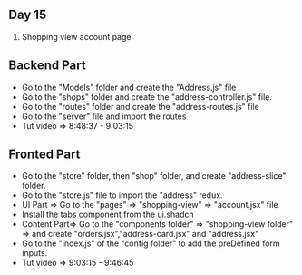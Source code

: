 ## Day 15
1. Shopping view account page

## Backend Part
- Go to the "Models" folder and create the "Address.js" file
- Go to the "shops" folder and create the "address-controller.js" file.
- Go to the "routes" folder and create the "address-routes.js" file
- Go to the "server" file and import the routes
- Tut video => 8:48:37 - 9:03:15

## Fronted Part
- Go to the "store" folder, then "shop" folder, and create "address-slice" folder.
- Go to the "store.js" file to import the "address" redux.
- UI Part => Go to the "pages" => "shopping-view" => "account.jsx" file
- Install the tabs component from the ui.shadcn
- Content Part=> Go to the "components folder" => "shopping-view folder" => and create "orders.jsx","address-card.jsx" and "address.jsx"
- Go to the "index.js" of the "config folder" to add the preDefined form inputs.
- Tut video => 9:03:15 - 9:46:45